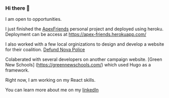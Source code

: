 ### Hi there 👋

I am open to opportunities. 

I just finished the [ApexFriends](https://github.com/CJThornburg/APEXFriends) personal project and deployed using heroku. 
Deployment can be access at https://apex-friends.herokuapp.com/ 

I also worked with a few local orginizations to design and develop a website for their coalition. 
[Defund Nova Police](https://www.defundnovapolice.net/)

Colaberated with several developers on another campaign website. [Green New Schools] (https://greennewschools.com/) which used Hugo as a framework.

Right now, I am working on my React skills.

 
You can learn more about me on my [linkedIn](https://www.linkedin.com/in/chris-thornburg-40b81297/)


<!--
**CJThornburg/CJThornburg** is a ✨ _special_ ✨ repository because its `README.md` (this file) appears on your GitHub profile.

Here are some ideas to get you started:

- 🔭 I’m currently working on ...
- 🌱 I’m currently learning ...
- 👯 I’m looking to collaborate on ...
- 🤔 I’m looking for help with ...
- 💬 Ask me about ...
- 📫 How to reach me: ...
- 😄 Pronouns: ...
- ⚡ Fun fact: ...
-->
